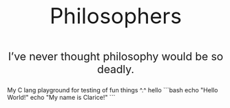 <p style="text-align: center; font-size: 50px;"> Philosophers </p>
<p style="text-align: center; font-size: 25px;"> I’ve never thought philosophy would be so deadly. </p>
My C lang playground for testing of fun things ^.^
hello
```bash
	echo "Hello World!"
	echo "My name is Clarice!"
```